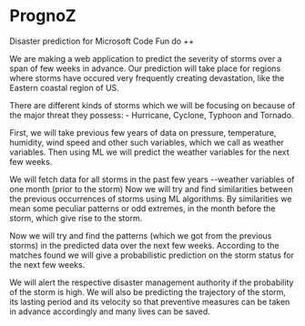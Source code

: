 # PrognoZ
Disaster prediction for Microsoft Code Fun do ++

We are making a web application to predict the severity of storms over a span of few weeks in advance. Our prediction will take place for regions where storms have occured very frequently creating devastation, like the Eastern coastal region of US.

There are different kinds of storms which we will be focusing on because of the major threat they possess: - Hurricane, Cyclone, Typhoon and Tornado.

First, we will take previous few years of data on pressure, temperature, humidity, wind speed and other such variables, which we call as weather variables. Then using ML we will predict the weather variables for the next few weeks.

We will fetch data for all storms in the past few years --weather variables of one month (prior to the storm) Now we will try and find similarities between the previous occurrences of storms using ML algorithms. By similarities we mean some peculiar patterns or odd extremes, in the month before the storm, which give rise to the storm.

Now we will try and find the patterns (which we got from the previous storms) in the predicted data over the next few weeks. According to the matches found we will give a probabilistic prediction on the storm status for the next few weeks.

We will alert the respective disaster management authority if the probability of the storm is high. We will also be predicting the trajectory of the storm, its lasting period and its velocity so that preventive measures can be taken in advance accordingly and many lives can be saved.
